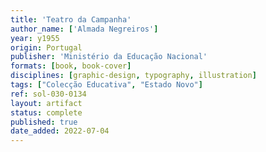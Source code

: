 ```yaml
---
title: 'Teatro da Campanha'
author_name: ['Almada Negreiros']
year: y1955
origin: Portugal
publisher: 'Ministério da Educação Nacional'
formats: [book, book-cover]
disciplines: [graphic-design, typography, illustration]
tags: ["Colecção Educativa", "Estado Novo"]
ref: sol-030-0134
layout: artifact
status: complete
published: true
date_added: 2022-07-04
---
```

